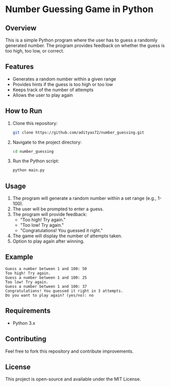 # Number Guessing Game in Python

## Overview
This is a simple Python program where the user has to guess a randomly generated number. The program provides feedback on whether the guess is too high, too low, or correct.

## Features
- Generates a random number within a given range
- Provides hints if the guess is too high or too low
- Keeps track of the number of attempts
- Allows the user to play again

## How to Run
1. Clone this repository:
   ```sh
   git clone https://github.com/adityas72/number_guessing.git
   ```
2. Navigate to the project directory:
   ```sh
   cd number_guessing
   ```
3. Run the Python script:
   ```sh
   python main.py
   ```

## Usage
1. The program will generate a random number within a set range (e.g., 1-100).
2. The user will be prompted to enter a guess.
3. The program will provide feedback:
   - "Too high! Try again."
   - "Too low! Try again."
   - "Congratulations! You guessed it right."
4. The game will display the number of attempts taken.
5. Option to play again after winning.

## Example
```
Guess a number between 1 and 100: 50
Too high! Try again.
Guess a number between 1 and 100: 25
Too low! Try again.
Guess a number between 1 and 100: 37
Congratulations! You guessed it right in 3 attempts.
Do you want to play again? (yes/no): no
```

## Requirements
- Python 3.x

## Contributing
Feel free to fork this repository and contribute improvements.

## License
This project is open-source and available under the MIT License.

